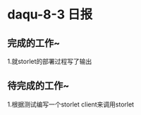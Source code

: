 daqu-8-3 日报
=============

完成的工作\~
------------

1.就storlet的部署过程写了输出

待完成的工作\~
--------------

1.根据测试编写一个storlet client来调用storlet
